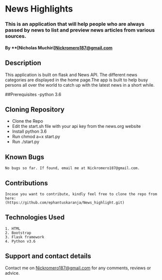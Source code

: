 # News Highlights
### This is an application that will help people who are always passed by news to list and preview news articles from various sources.

#### By **[Nicholas Muchiri]Nickromero187@gmail.com
## Description
This application is built on flask and News API. The different news categories are displayed in the home page.The app is built to help busy persons all over the world to catch up with the latest news in a short while.

##Prerequisites
  -python 3.6

## Cloning Repository
  - Clone the Repo
  - Edit the start.sh file with your api key from the news.org website
  - Install python 3.6
  - Run chmod a+x start.py
  - Run ./start.py
## Known Bugs
    No bugs so far. If found, email me at Nickromero187@gmail.com.

## Contributions
    Incase you want to contribute, kindly feel free to clone the repo from here:
    (https://github.com/ephantuskaranja/News_highlight.git)

## Technologies Used
    1. HTML
    2. Bootstrap
    3. Flask framework
    4. Python v3.6

## Support and contact details
Contact me on Nickromero187@gmail.com for any comments, reviews or advice.

